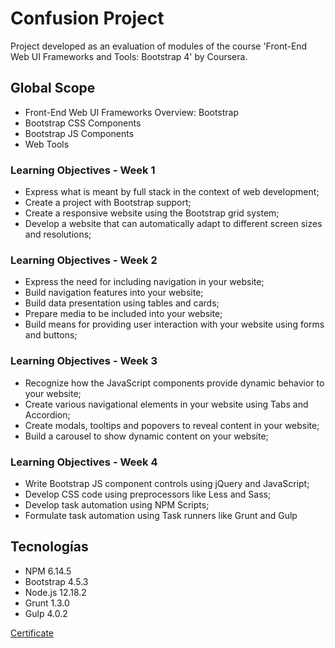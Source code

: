 # Confusion Project

Project developed as an evaluation of modules of the course 'Front-End Web UI Frameworks and Tools: Bootstrap 4' by Coursera.

## Global Scope

- Front-End Web UI Frameworks Overview: Bootstrap
- Bootstrap CSS Components
- Bootstrap JS Components
- Web Tools

### Learning Objectives - Week 1

- Express what is meant by full stack in the context of web development;
- Create a project with Bootstrap support;
- Create a responsive website using the Bootstrap grid system;
- Develop a website that can automatically adapt to different screen sizes and resolutions;

### Learning Objectives - Week 2

- Express the need for including navigation in your website;
- Build navigation features into your website;
- Build data presentation using tables and cards;
- Prepare media to be included into your website;
- Build means for providing user interaction with your website using forms and buttons;

### Learning Objectives - Week 3

- Recognize how the JavaScript components provide dynamic behavior to your website;
- Create various navigational elements in your website using Tabs and Accordion;
- Create modals, tooltips and popovers to reveal content in your website;
- Build a carousel to show dynamic content on your website;

### Learning Objectives - Week 4

- Write Bootstrap JS component controls using jQuery and JavaScript;
- Develop CSS code using preprocessors like Less and Sass;
- Develop task automation using NPM Scripts;
- Formulate task automation using Task runners like Grunt and Gulp

## Tecnologías

- NPM 6.14.5
- Bootstrap 4.5.3
- Node.js 12.18.2
- Grunt 1.3.0
- Gulp 4.0.2

<a href="https://www.coursera.org/account/accomplishments/verify/EYLRNECM4GPB" target="_blank">Certificate</a>


